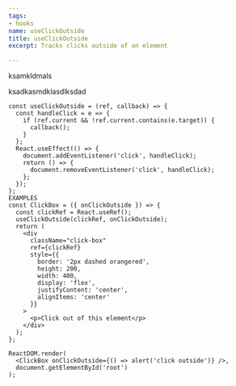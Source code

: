 ```yaml
---
tags:
- hooks
name: useClickOutside
title: useClickOutside
excerpt: Tracks clicks outside of an element

---
```

ksamkldmals

ksadkasmdklasdlksdad

    const useClickOutside = (ref, callback) => {
      const handleClick = e => {
        if (ref.current && !ref.current.contains(e.target)) {
          callback();
        }
      };
      React.useEffect(() => {
        document.addEventListener('click', handleClick);
        return () => {
          document.removeEventListener('click', handleClick);
        };
      });
    };
    EXAMPLES
    const ClickBox = ({ onClickOutside }) => {
      const clickRef = React.useRef();
      useClickOutside(clickRef, onClickOutside);
      return (
        <div
          className="click-box"
          ref={clickRef}
          style={{
            border: '2px dashed orangered',
            height: 200,
            width: 400,
            display: 'flex',
            justifyContent: 'center',
            alignItems: 'center'
          }}
        >
          <p>Click out of this element</p>
        </div>
      );
    };
    
    ReactDOM.render(
      <ClickBox onClickOutside={() => alert('click outside')} />,
      document.getElementById('root')
    );